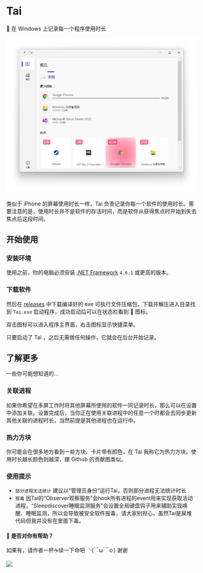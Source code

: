# Tai
👻 在 Windows 上记录每一个程序使用时长

<img src="index.jpg" width=600 />

类似于 iPhone 的屏幕使用时长一样，Tai 负责记录你每一个软件的使用时长。需要注意的是，使用时长并不是软件的存活时间，而是软件从获得焦点时开始到失去焦点后这段时间。

## 开始使用

### 安装环境

使用之前，你的电脑必须安装 [.NET Framework](https://dotnet.microsoft.com/en-us/download/dotnet-framework) `4.6.1` 或更高的版本。

### 下载软件

然后在 [releases](https://github.com/Planshit/Tai/releases) 中下载编译好的 exe 可执行文件压缩包，下载并解压进入目录找到 `Tai.exe` 启动程序，成功启动后可以在状态栏看到 👻 图标。

双击图标可以进入程序主界面，右击图标显示快捷菜单。

只要启动了 Tai ，之后无需做任何操作，它就会在后台开始记录。

## 了解更多

一些你可能想知道的...

### 关联进程

如果你希望在多屏工作时将其他屏幕所使用的软件一同记录时长，那么可以在设置中添加关联。设置完成后，当你正在使用关联进程中的任意一个时都会去同步更新其他关联的进程时长，当然前提是其他进程也在运行中。

### 热力方块

你可能会在很多地方看到一些方块、卡片带有颜色，在 Tai 我称它为热力方块。使用时长越长颜色则越深，跟 Github 的贡献图类似。

### 使用提示

- `部分进程无法统计` 建议以“管理员身份”运行Tai，否则部分进程无法统计时长
- `报毒` 因Tai的“Observer观察服务”会hook所有进程的event用来实现获取活动进程，“Sleepdiscover睡眠监测服务”会设置全局键盘钩子用来辅助实现唤醒、睡眠监测，所以会导致被安全软件报毒，请大家别担心，虽然Tai是屎堆代码但我并没有在里面下毒。

#### 👻 是否对你有帮助？

如果有，请作者一杯☕续一下命吧 ╰(￣ω￣ｏ) 谢谢

![](https://raw.githubusercontent.com/Planshit/ProjectEye/master/donate.jpg)
